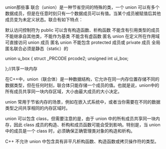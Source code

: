 union那些事
联合（union）是一种节省空间的特殊的类，一个 union 可以有多个数据成员，但是在任意时刻只有一个数据成员可以有值。当某个成员被赋值后其他成员变为未定义状态。联合有如下特点：

默认访问控制符为 public
可以含有构造函数、析构函数
不能含有引用类型的成员
不能继承自其他类，不能作为基类
不能含有虚函数
匿名 union 在定义所在作用域可直接访问 union 成员
匿名 union 不能包含 protected 成员或 private 成员
全局匿名联合必须是静态（static）的

union  u_box
{
    struct _PRCODE prcode2;
    unsigned int ui_box;
    
};//共享一块内存


在C++中，union（联合体）是一种数据结构，它允许在同一内存位置存储不同的数据类型，但在任何时刻，联合体只能存储一个成员的值。也就是说，union中的所有成员共享同一块内存区域，大小由最大成员的大小决定。

union 常用于节省内存的场景，例如在嵌入式系统中，或者当你需要在不同的数据类型之间共享相同的内存区域时。

union 可以包含 class，但需要注意的是，由于 union 中的所有成员共享同一块内存，因此 class 成员的构造、析构和成员函数可能会受到影响。特别是，当 union 中的成员是一个 class 时，必须确保正确管理类对象的构造和析构。

C++ 不允许 union 中包含具有非平凡析构函数、构造函数或拷贝操作符的类型。


